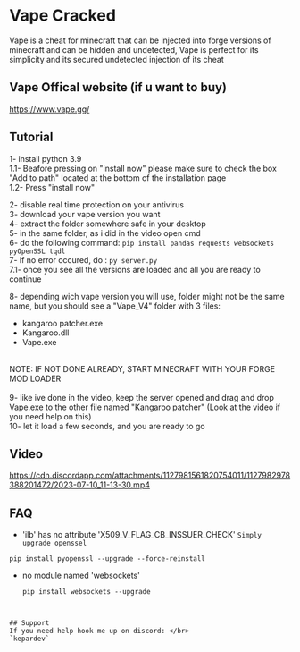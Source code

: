 
# Vape Cracked

Vape is a cheat for minecraft that can be injected into forge versions of minecraft and can be hidden and undetected, Vape is perfect for its simplicity and its secured undetected injection of its cheat

## Vape Offical website (if u want to buy)
https://www.vape.gg/

## Tutorial

1- install python 3.9 </br>
1.1- Beafore pressing on "install now" please make sure to check the box "Add to path" located at the bottom of the installation page</br>
1.2- Press "install now"</br>

2- disable real time protection on your antivirus </br>
3- download your vape version you want</br>
4- extract the folder somewhere safe in your desktop</br>
5- in the same folder, as i did in the video open cmd</br>
6- do the following command: `pip install pandas requests websockets pyOpenSSL tqdl`</br>
7- if no error occured, do : `py server.py`</br>
7.1- once you see all the versions are loaded and all you are ready to continue</br>

8- depending wich vape version you will use, folder might not be the same name, but you should see a "Vape_V4" folder with 3 files:</br>
- kangaroo patcher.exe</br>
- Kangaroo.dll</br>
- Vape.exe</br>
</br>
NOTE: IF NOT DONE ALREADY, START MINECRAFT WITH YOUR FORGE MOD LOADER</br>
</br>
9- like ive done in the video, keep the server opened and drag and drop Vape.exe to the other file named "Kangaroo patcher" (Look at the video if you need help on this)</br>
10- let it load a few seconds, and you are ready to go</br>

## Video
https://cdn.discordapp.com/attachments/1127981561820754011/1127982978388201472/2023-07-10_11-13-30.mp4

## FAQ
- 'ilb' has no attribute 'X509_V_FLAG_CB_INSSUER_CHECK'
`Simply upgrade openssel`
```
pip install pyopenssl --upgrade --force-reinstall
```
- no module named 'websockets'
  ```
  pip install websockets --upgrade
```


## Support
If you need help hook me up on discord: </br>
`kepardev`
